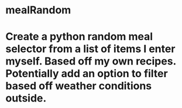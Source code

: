 # mealRandom

# Create a python random meal selector from a list of items I enter myself. Based off my own recipes. Potentially add an option to filter based off weather conditions outside.